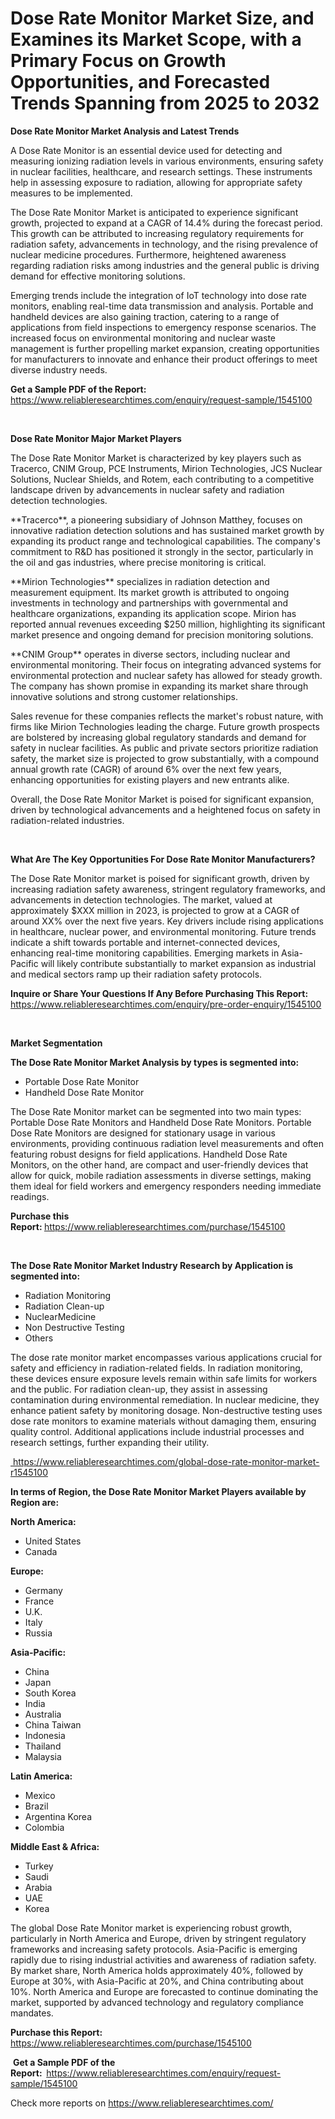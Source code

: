 <p><h1>Dose Rate Monitor Market Size, and Examines its Market Scope, with a Primary Focus on Growth Opportunities, and Forecasted Trends Spanning from 2025 to 2032</h1></p><p><strong>Dose Rate Monitor Market Analysis and Latest Trends</strong></p>
<p><p>A Dose Rate Monitor is an essential device used for detecting and measuring ionizing radiation levels in various environments, ensuring safety in nuclear facilities, healthcare, and research settings. These instruments help in assessing exposure to radiation, allowing for appropriate safety measures to be implemented. </p><p>The Dose Rate Monitor Market is anticipated to experience significant growth, projected to expand at a CAGR of 14.4% during the forecast period. This growth can be attributed to increasing regulatory requirements for radiation safety, advancements in technology, and the rising prevalence of nuclear medicine procedures. Furthermore, heightened awareness regarding radiation risks among industries and the general public is driving demand for effective monitoring solutions. </p><p>Emerging trends include the integration of IoT technology into dose rate monitors, enabling real-time data transmission and analysis. Portable and handheld devices are also gaining traction, catering to a range of applications from field inspections to emergency response scenarios. The increased focus on environmental monitoring and nuclear waste management is further propelling market expansion, creating opportunities for manufacturers to innovate and enhance their product offerings to meet diverse industry needs.</p></p>
<p><strong>Get a Sample PDF of the Report:&nbsp;</strong> <a href="https://www.reliableresearchtimes.com/enquiry/request-sample/1545100?utm_campaign=2203&utm_medium=2&utm_source=Github&utm_content=ia&utm_term=08042025&utm_id=dose-rate-monitor">https://www.reliableresearchtimes.com/enquiry/request-sample/1545100</a></p>
<p>&nbsp;</p>
<p><strong>Dose Rate Monitor Major Market Players</strong></p>
<p><p>The Dose Rate Monitor Market is characterized by key players such as Tracerco, CNIM Group, PCE Instruments, Mirion Technologies, JCS Nuclear Solutions, Nuclear Shields, and Rotem, each contributing to a competitive landscape driven by advancements in nuclear safety and radiation detection technologies.</p><p>**Tracerco**, a pioneering subsidiary of Johnson Matthey, focuses on innovative radiation detection solutions and has sustained market growth by expanding its product range and technological capabilities. The company's commitment to R&D has positioned it strongly in the sector, particularly in the oil and gas industries, where precise monitoring is critical.</p><p>**Mirion Technologies** specializes in radiation detection and measurement equipment. Its market growth is attributed to ongoing investments in technology and partnerships with governmental and healthcare organizations, expanding its application scope. Mirion has reported annual revenues exceeding $250 million, highlighting its significant market presence and ongoing demand for precision monitoring solutions.</p><p>**CNIM Group** operates in diverse sectors, including nuclear and environmental monitoring. Their focus on integrating advanced systems for environmental protection and nuclear safety has allowed for steady growth. The company has shown promise in expanding its market share through innovative solutions and strong customer relationships.</p><p>Sales revenue for these companies reflects the market's robust nature, with firms like Mirion Technologies leading the charge. Future growth prospects are bolstered by increasing global regulatory standards and demand for safety in nuclear facilities. As public and private sectors prioritize radiation safety, the market size is projected to grow substantially, with a compound annual growth rate (CAGR) of around 6% over the next few years, enhancing opportunities for existing players and new entrants alike. </p><p>Overall, the Dose Rate Monitor Market is poised for significant expansion, driven by technological advancements and a heightened focus on safety in radiation-related industries.</p></p>
<p>&nbsp;</p>
<p><strong>What Are The Key Opportunities For Dose Rate Monitor Manufacturers?</strong></p>
<p><p>The Dose Rate Monitor market is poised for significant growth, driven by increasing radiation safety awareness, stringent regulatory frameworks, and advancements in detection technologies. The market, valued at approximately $XXX million in 2023, is projected to grow at a CAGR of around XX% over the next five years. Key drivers include rising applications in healthcare, nuclear power, and environmental monitoring. Future trends indicate a shift towards portable and internet-connected devices, enhancing real-time monitoring capabilities. Emerging markets in Asia-Pacific will likely contribute substantially to market expansion as industrial and medical sectors ramp up their radiation safety protocols.</p></p>
<p><strong>Inquire or Share Your Questions If Any Before Purchasing This Report:</strong> <a href="https://www.reliableresearchtimes.com/enquiry/pre-order-enquiry/1545100?utm_campaign=2203&utm_medium=2&utm_source=Github&utm_content=ia&utm_term=08042025&utm_id=dose-rate-monitor">https://www.reliableresearchtimes.com/enquiry/pre-order-enquiry/1545100</a></p>
<p>&nbsp;</p>
<p><strong>Market Segmentation</strong></p>
<p><strong>The Dose Rate Monitor Market Analysis by types is segmented into:</strong></p>
<p><ul><li>Portable Dose Rate Monitor</li><li>Handheld Dose Rate Monitor</li></ul></p>
<p><p>The Dose Rate Monitor market can be segmented into two main types: Portable Dose Rate Monitors and Handheld Dose Rate Monitors. Portable Dose Rate Monitors are designed for stationary usage in various environments, providing continuous radiation level measurements and often featuring robust designs for field applications. Handheld Dose Rate Monitors, on the other hand, are compact and user-friendly devices that allow for quick, mobile radiation assessments in diverse settings, making them ideal for field workers and emergency responders needing immediate readings.</p></p>
<p><strong>Purchase this Report:&nbsp;</strong><a href="https://www.reliableresearchtimes.com/purchase/1545100?utm_campaign=2203&utm_medium=2&utm_source=Github&utm_content=ia&utm_term=08042025&utm_id=dose-rate-monitor">https://www.reliableresearchtimes.com/purchase/1545100</a></p>
<p>&nbsp;</p>
<p><strong>The Dose Rate Monitor Market Industry Research by Application is segmented into:</strong></p>
<p><ul><li>Radiation Monitoring</li><li>Radiation Clean-up</li><li>NuclearMedicine</li><li>Non Destructive Testing</li><li>Others</li></ul></p>
<p><p>The dose rate monitor market encompasses various applications crucial for safety and efficiency in radiation-related fields. In radiation monitoring, these devices ensure exposure levels remain within safe limits for workers and the public. For radiation clean-up, they assist in assessing contamination during environmental remediation. In nuclear medicine, they enhance patient safety by monitoring dosage. Non-destructive testing uses dose rate monitors to examine materials without damaging them, ensuring quality control. Additional applications include industrial processes and research settings, further expanding their utility.</p></p>
<p><a href="https://www.reliableresearchtimes.com/global-dose-rate-monitor-market-r1545100?utm_campaign=2203&utm_medium=2&utm_source=Github&utm_content=ia&utm_term=08042025&utm_id=dose-rate-monitor">&nbsp;https://www.reliableresearchtimes.com/global-dose-rate-monitor-market-r1545100</a></p>
<p><strong>In terms of Region, the Dose Rate Monitor Market Players available by Region are:</strong></p>
<p>
    <p> <strong> North America: </strong>
        <ul>
            <li>United States</li>
            <li>Canada</li>
        </ul>
        </p> 
    <p> <strong> Europe: </strong>
        <ul>
            <li>Germany</li>
            <li>France</li>
            <li>U.K.</li>
            <li>Italy</li>
            <li>Russia</li>
        </ul>
        </p> 
    <p> <strong> Asia-Pacific: </strong>
        <ul>
            <li>China</li>
            <li>Japan</li>
            <li>South Korea</li>
            <li>India</li>
            <li>Australia</li>
            <li>China Taiwan</li>
            <li>Indonesia</li>
            <li>Thailand</li>
            <li>Malaysia</li>
        </ul>
        </p> 
    <p> <strong> Latin America: </strong>
        <ul>
            <li>Mexico</li>
            <li>Brazil</li>
            <li>Argentina Korea</li>
            <li>Colombia</li>
        </ul>
        </p> 
    <p> <strong> Middle East & Africa: </strong>
        <ul>
            <li>Turkey</li>
            <li>Saudi</li>
            <li>Arabia</li>
            <li>UAE</li>
            <li>Korea</li>
        </ul>
    </p>
    </p>
<p><p>The global Dose Rate Monitor market is experiencing robust growth, particularly in North America and Europe, driven by stringent regulatory frameworks and increasing safety protocols. Asia-Pacific is emerging rapidly due to rising industrial activities and awareness of radiation safety. By market share, North America holds approximately 40%, followed by Europe at 30%, with Asia-Pacific at 20%, and China contributing about 10%. North America and Europe are forecasted to continue dominating the market, supported by advanced technology and regulatory compliance mandates.</p></p>
<p><strong>Purchase this Report: </strong><a href="https://www.reliableresearchtimes.com/purchase/1545100?utm_campaign=2203&utm_medium=2&utm_source=Github&utm_content=ia&utm_term=08042025&utm_id=dose-rate-monitor">https://www.reliableresearchtimes.com/purchase/1545100</a></p>
<p>&nbsp;<strong>Get a Sample PDF of the Report:&nbsp;&nbsp;</strong><a href="https://www.reliableresearchtimes.com/enquiry/request-sample/1545100?utm_campaign=2203&utm_medium=2&utm_source=Github&utm_content=ia&utm_term=08042025&utm_id=dose-rate-monitor">https://www.reliableresearchtimes.com/enquiry/request-sample/1545100</a></p>
<p><strong></strong></p>
<p>Check more reports on <a href="https://www.reliableresearchtimes.com/?utm_campaign=2203&utm_medium=2&utm_source=Github&utm_content=ia&utm_term=08042025&utm_id=dose-rate-monitor">https://www.reliableresearchtimes.com/</a></p>